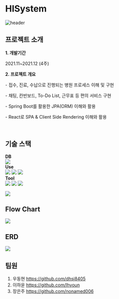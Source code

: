 # HISystem
![header](https://capsule-render.vercel.app/api?type=waving&color=auto&height=300&section=header&text=HI%20System&fontSize=80&animation=fadeIn&fontAlignY=38&desc=DOUZONE%20Team%20Project%20&descAlignY=51&descAlign=62)

## 프로젝트 소개

**1. 개발기간**<br>
<p>2021.11~2021.12 (4주) </p>

**2. 프로젝트 개요**<br>
<p>- 접수, 진료, 수납으로 진행되는 병원 프로세스 이해 및 구현</p>
<p>- 채팅, 칸반보드, To-Do List, 근무표 등 편의 서비스 구현 </p>
<p>- Spring Boot를 활용한 JPA(ORM) 이해와 활용</p>
<p>- React로 SPA & Client Side Rendering 이해와 활용</p>


<br>

## 기술 스택
**DB**
<br>
<img src="https://img.shields.io/badge/MariaDB-003545?style=flat-square&logo=MariaDB&logoColor=white"/>
<br>
**Use**<br>
<img src="https://img.shields.io/badge/React.js-61DAFB?style=flat-square&logo=React&logoColor=white"/> 
<img src="https://img.shields.io/badge/SpringBoot-6DB33F?style=flat-square&logo=Spring%20Boot&logoColor=white"/>
<img src="https://img.shields.io/badge/Bootstrap-7952B3?style=flat-square&logo=Bootstrap&logoColor=white"/>
<br>
**Tool**<br>
<img src="https://img.shields.io/badge/Visual Studio Code-007ACC?style=flat-square&logo=Visual%20Studio%20Code&logoColor=white"/>
<img src="https://img.shields.io/badge/Eclipse IDE-2C2255?style=flat-square&logo=Eclipse%20IDE&logoColor=white"/>
<img src="https://img.shields.io/badge/Postman-FF6C37?style=flat-square&logo=Postman&logoColor=white"/>

<img src="https://user-images.githubusercontent.com/62851841/168747252-d623ab93-3f36-49f6-9d23-1217ed8532d2.png" />
<br>

## Flow Chart
<img src="https://user-images.githubusercontent.com/62851841/168748177-f69b9513-d14c-4ed1-8979-e350452888d0.png" />

## ERD
<img src="https://user-images.githubusercontent.com/62851841/168748032-26365d9b-9178-4530-b306-bb3587773261.png" />


## 팀원
1. 우동현
    https://github.com/dhsj8405
2. 이하윤
    https://github.com/lhyoun
3. 장은주
    https://github.com/nonamed006
    
